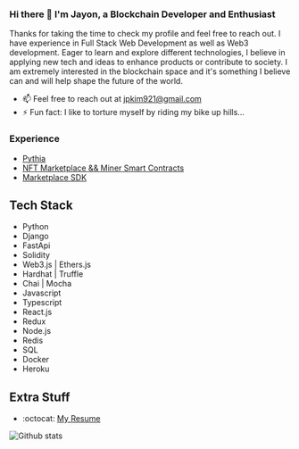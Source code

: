 ### Hi there 👋 I'm Jayon, a Blockchain Developer and Enthusiast

Thanks for taking the time to check my profile and feel free to reach out. I have experience in Full Stack Web Development as well as Web3 development. Eager to learn and explore different technologies, I believe in applying new tech and ideas to enhance products or contribute to society. I am extremely interested in the blockchain space and it's something I believe can and will help shape the future of the world. 


- 📫 Feel free to reach out at <jpkim921@gmail.com>
- ⚡ Fun fact: I like to torture myself by riding my bike up hills...

### Experience
- [Pythia](https://github.com/zapproject/pythia)
- [NFT Marketplace && Miner Smart Contracts](https://github.com/zapproject/hardhat-bsc)
- [Marketplace SDK](https://github.com/zapproject/zappy/tree/develop)

## Tech Stack

* Python
* Django
* FastApi
* Solidity
* Web3.js | Ethers.js
* Hardhat | Truffle
* Chai | Mocha 
* Javascript
* Typescript
* React.js
* Redux
* Node.js
* Redis
* SQL
* Docker
* Heroku

<!-- ## Programming Language and Technologies
 <img src = 'icons/python.svg' width='30'/>   <img src = 'icons/rust.svg' width='30'/>   <img src = 'icons/solidity.svg' height='30'/> <img src = 'icons/javascript.svg' height='30'/>  <img src = 'icons/typescript.svg' height='30'/>  <img src = 'icons/ruby.svg' width='30'/> <img src = 'icons/go.svg' width='40'/>  
 <img src = 'icons/django.svg' width='30'/>  <img src = 'icons/nodejs.svg' width='30'/>  <img src = 'icons/react.svg' width='30'/>  <img src = 'icons/fastapi.jpg' height='27' />  <img src = 'icons/hardhat.png' width='35'/>   <img src = 'icons/truffle.png' height='30'/>   <img src = 'icons/redis.svg' height='30'/>   <img src = 'icons/docker.svg' height='30'/> -->
 
## Extra Stuff
  - :octocat: [My Resume](https://drive.google.com/file/d/1qJopBH4wOOcHCCzFdwmBDeJH42-Ao60K/view?usp=sharing)

![Github stats](https://github-readme-stats.vercel.app/api?username=jpkim921&show_icons=true&hide=[%22issues%22])

